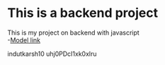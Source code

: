 # This is a backend project
This is my project on backend with javascript  
 -[Model link](https://app.eraser.io/workspace/YtPqZ1VogxGy1jzIDkzj)

 <!-- mongodb  clustor0-- pass -->
<!-- GyvTwca1ZXXtDyez-->
indutkarsh10 
uhj0PDcI1xk0xlru